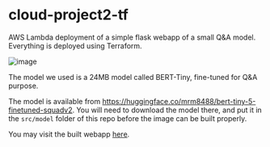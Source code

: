 # cloud-project2-tf

AWS Lambda deployment of a simple flask webapp of a small Q&A model. Everything is deployed using Terraform.

![image](https://github.com/user-attachments/assets/af398b83-dd14-4282-8449-6717851eb1b5)

The model we used is a 24MB model called BERT-Tiny, fine-tuned for Q&A purpose.

The model is available from https://huggingface.co/mrm8488/bert-tiny-5-finetuned-squadv2. You will need to download the model there, and put it in the `src/model` folder of this repo before the image can be built properly.

You may visit the built webapp [here](https://d16y04fvgjdqwq.cloudfront.net/).
